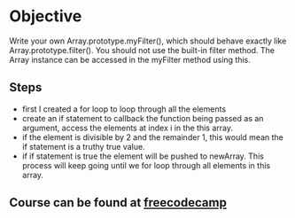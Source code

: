 # Objective
Write your own Array.prototype.myFilter(), which should behave exactly like Array.prototype.filter(). You should not use the built-in filter method. The Array instance can be accessed in the myFilter method using this.

## Steps
- first I created a for loop to loop through all the elements
- create an if statement to callback the function being passed as an argument, access the elements at index i in the this array.
- if the element is divisible by 2 and the remainder 1, this would mean the if statement is a truthy true value.
- if if statement is true the element will be pushed to newArray. This process will keep going until we for loop through all elements in this array.

## Course can be found at [freecodecamp](https://www.freecodecamp.org/learn/javascript-algorithms-and-data-structures/functional-programming/implement-the-filter-method-on-a-prototype)
